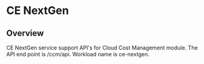 # CE NextGen

## Overview

CE NextGen service support API's for Cloud Cost Management module.
The API end point is /ccm/api. Workload name is ce-nextgen. 
 
